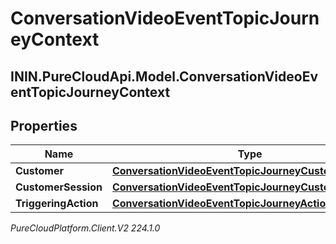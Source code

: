 # ConversationVideoEventTopicJourneyContext

## ININ.PureCloudApi.Model.ConversationVideoEventTopicJourneyContext

## Properties

|Name | Type | Description | Notes|
|------------ | ------------- | ------------- | -------------|
| **Customer** | [**ConversationVideoEventTopicJourneyCustomer**](ConversationVideoEventTopicJourneyCustomer) |  | [optional] |
| **CustomerSession** | [**ConversationVideoEventTopicJourneyCustomerSession**](ConversationVideoEventTopicJourneyCustomerSession) |  | [optional] |
| **TriggeringAction** | [**ConversationVideoEventTopicJourneyAction**](ConversationVideoEventTopicJourneyAction) |  | [optional] |



_PureCloudPlatform.Client.V2 224.1.0_
